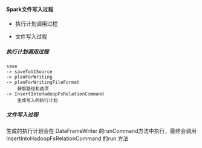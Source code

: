 #### Spark文件写入过程

- 执行计划调用过程

- 文件写入过程



##### 执行计划调用过程

```textile
save
-> saveToV1Source
-> planForWriting
-> planForWritingFileFormat 
    获取路径和选项
-> InsertIntoHadoopFsRelationCommand
    生成写入的执行计划
```



##### 文件写入过程

生成的执行计划会在 DataFrameWriter 的runCommand方法中执行，最终会调用 InsertIntoHadoopFsRelationCommand 的run 方法

```textile

```


